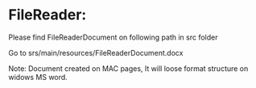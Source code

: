 # FileReader:

Please find FileReaderDocument on following path in src folder

Go to srs/main/resources/FileReaderDocument.docx

Note: Document created on MAC pages, It will loose format structure on widows MS word.
